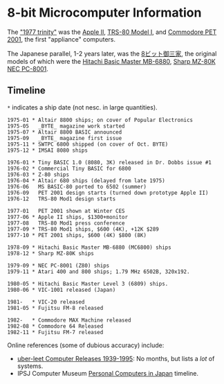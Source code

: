 8-bit Microcomputer Information
===============================

The ["1977 trinity"][trinity] was the [Apple II][we-ap2], [TRS-80
Model I][we-trs80i], and [Commodore PET 2001][we-pet2001], the first
"appliance" computers.

The Japanese parallel, 1-2 years later, was the
[8ビット御三家][gosanke8], the original models of which were the
[Hitachi Basic Master MB-6880][wj-bm], [Sharp MZ-80K][wj-mz80k] [NEC
PC-8001][wj-pc8001].


Timeline
--------

`*` indicates a ship date (not nesc. in large quantities).

    1975-01 * Altair 8800 ships; on cover of Popular Electronics
    1975-05   _BYTE_ magazine work started
    1975-07 * Altair 8800 BASIC announced
    1975-09   _BYTE_ magazine first issue
    1975-11 * SWTPC 6800 shipped (on cover of Oct. BYTE)
    1975-12 * IMSAI 8080 ships

    1976-01 * Tiny BASIC 1.0 (8080, 3K) released in Dr. Dobbs issue #1
    1976-02 * Commercial Tiny BASIC for 6800
    1976-03 * Z-80 ships
    1976-04 * Altair 680 ships (delayed from late 1975)
    1976-06   MS BASIC-80 ported to 6502 (summer)
    1976-09   PET 2001 design starts (turned down prototype Apple II)
    1976-12   TRS-80 Mod1 design starts

    1977-01   PET 2001 shown at Winter CES
    1977-06 * Apple II ships, $1300+monitor
    1977-08   TRS-80 Mod1 press conference
    1977-09 * TRS-80 Mod1 ships, $600 (4K), +12K $289
    1977-10 * PET 2001 ships, $600 (4K) $800 (8K)

    1978-09 * Hitachi Basic Master MB-6880 (MC6800) ships
    1978-12 * Sharp MZ-80K ships

    1979-09 * NEC PC-8001 (Z80) ships
    1979-11 * Atari 400 and 800 ships; 1.79 MHz 6502B, 320x192.

    1980-05 * Hitachi Basic Master Level 3 (6809) ships.
    1980-06 * VIC-1001 released (Japan)

    1981-   * VIC-20 released
    1981-05 * Fujitsu FM-8 released

    1982-   * Commodore MAX Machine released
    1982-08 * Commodore 64 Released
    1982-11 * Fujitsu FM-7 released


Online references (some of dubious accuracy) include:
- [uber-leet Computer Releases 1939-1995][uber]: No months, but lists
  a _lot_ of systems.
- IPSJ Computer Museum [Personal Computers in Japan][ipsj] timeline.



<!-------------------------------------------------------------------->
[gosanke8]: https://ja.wikipedia.org/wiki/8ビット御三家
[trinity]: https://retrocomputing.stackexchange.com/q/12343/7208
[wj-bm]: https://ja.wikipedia.org/wiki/ベーシックマスター
[wj-mz]: https://ja.wikipedia.org/wiki/MZ_(コンピュータ)
[wj-pc8001]: https://ja.wikipedia.org/wiki/PC-8000シリーズ
[we-ap2]: https://en.wikipedia.org/wiki/Apple_II
[we-pet2001]: https://en.wikipedia.org/wiki/Commodore_PET
[we-trs80i]: https://page.auctions.yahoo.co.jp/jp/auction/g373420258
[wj-mz80k]: https://ja.wikipedia.org/wiki/MZ-80#MZ-80K

[ipsj]: http://museum.ipsj.or.jp/en/computer/personal/index.html
[uber]: http://uber-leet.com/index.php?page=allsystems
